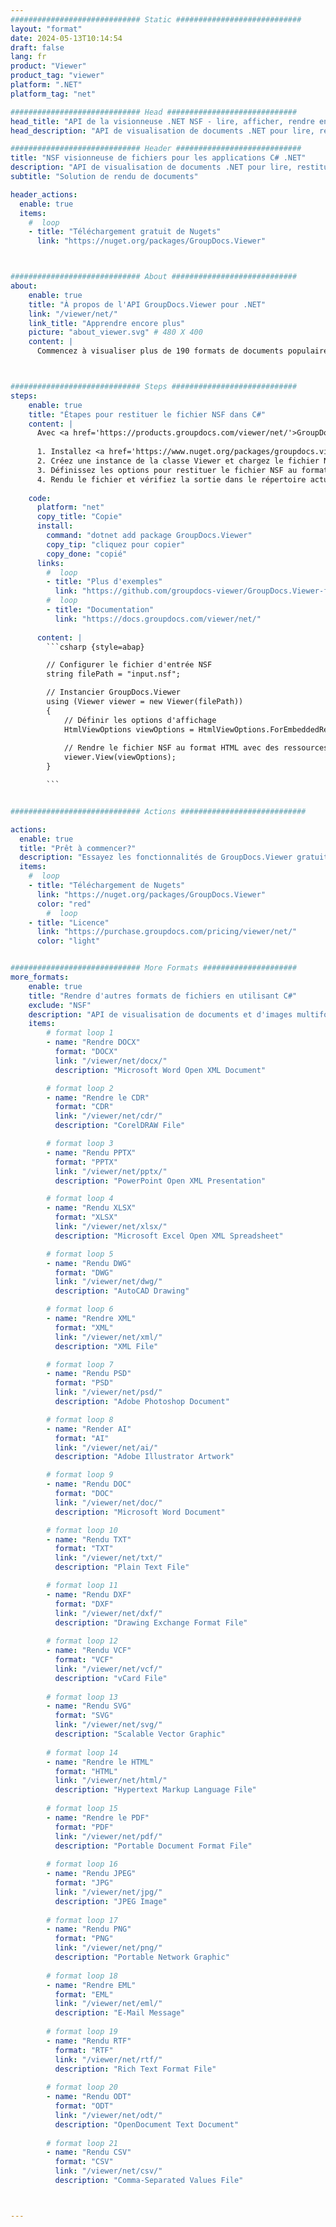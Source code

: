```yaml
---
############################# Static ############################
layout: "format"
date: 2024-05-13T10:14:54
draft: false
lang: fr
product: "Viewer"
product_tag: "viewer"
platform: ".NET"
platform_tag: "net"

############################# Head #############################
head_title: "API de la visionneuse .NET NSF - lire, afficher, rendre en C# VB.NET"
head_description: "API de visualisation de documents .NET pour lire, restituer et afficher NSF dans tout type d'applications C#, ASP.NET, VB.NET et .NET Core."

############################# Header ############################
title: "NSF visionneuse de fichiers pour les applications C# .NET" 
description: "API de visualisation de documents .NET pour lire, restituer et afficher le fichier NSF dans tout type d'applications C#, ASP.NET, VB.NET et .NET Core. Affichez les fichiers rendus avec un véritable formatage et une mise en page en HTML5, PDF ou sous forme d'image en utilisant quelques lignes de code." 
subtitle: "Solution de rendu de documents" 

header_actions:
  enable: true
  items:
    #  loop
    - title: "Téléchargement gratuit de Nugets"
      link: "https://nuget.org/packages/GroupDocs.Viewer"



############################# About ############################
about:
    enable: true
    title: "À propos de l'API GroupDocs.Viewer pour .NET"
    link: "/viewer/net/"
    link_title: "Apprendre encore plus"
    picture: "about_viewer.svg" # 480 X 400
    content: |
      Commencez à visualiser plus de 190 formats de documents populaires dans vos applications .NET à l'aide des API GroupDocs.Viewer pour .NET en ajoutant quelques lignes de code. Les développeurs peuvent facilement afficher PDF, traitement de texte, feuille de calcul Excel, présentation, Visio, projet, Outlook et de nombreux autres formats de documents populaires en modes HTML5, image ou PDF. Le rendu du document est rapide, identique au fichier source d'origine, et ne nécessite pas l'installation de logiciels supplémentaires ni d'autres bibliothèques externes.



############################# Steps ############################
steps:
    enable: true
    title: "Étapes pour restituer le fichier NSF dans C#" 
    content: |
      Avec <a href='https://products.groupdocs.com/viewer/net/'>GroupDocs.Viewer</a>, vous pouvez restituer NSF au format HTML, JPEG, PNG ou PDF en quelques étapes.
      
      1. Installez <a href='https://www.nuget.org/packages/groupdocs.viewer'>GroupDocs.Viewer pour .NET</a> à l'aide de votre gestionnaire de packages préféré. 
      2. Créez une instance de la classe Viewer et chargez le fichier NSF avec le chemin complet.  
      3. Définissez les options pour restituer le fichier NSF au format HTML, PNG, JPEG ou PDF. 
      4. Rendu le fichier et vérifiez la sortie dans le répertoire actuel. 
   
    code:
      platform: "net"
      copy_title: "Copie"
      install:
        command: "dotnet add package GroupDocs.Viewer"
        copy_tip: "cliquez pour copier"
        copy_done: "copié"
      links:
        #  loop
        - title: "Plus d'exemples"
          link: "https://github.com/groupdocs-viewer/GroupDocs.Viewer-for-.NET"
        #  loop
        - title: "Documentation"
          link: "https://docs.groupdocs.com/viewer/net/"
          
      content: |
        ```csharp {style=abap}

        // Configurer le fichier d'entrée NSF
        string filePath = "input.nsf";

        // Instancier GroupDocs.Viewer
        using (Viewer viewer = new Viewer(filePath))
        {
            // Définir les options d'affichage
            HtmlViewOptions viewOptions = HtmlViewOptions.ForEmbeddedResources();
                
            // Rendre le fichier NSF au format HTML avec des ressources intégrées
            viewer.View(viewOptions);
        }

        ```            


############################# Actions ############################

actions:
  enable: true
  title: "Prêt à commencer?"
  description: "Essayez les fonctionnalités de GroupDocs.Viewer gratuitement ou demandez une licence"
  items:
    #  loop
    - title: "Téléchargement de Nugets"
      link: "https://nuget.org/packages/GroupDocs.Viewer"
      color: "red"
        #  loop
    - title: "Licence"
      link: "https://purchase.groupdocs.com/pricing/viewer/net/"
      color: "light"


############################# More Formats #####################
more_formats:
    enable: true
    title: "Rendre d'autres formats de fichiers en utilisant C#"
    exclude: "NSF"
    description: "API de visualisation de documents et d'images multiformats pour .NET. Affichez certains des formats de fichiers populaires ci-dessous sans aucun lecteur externe."
    items: 
        # format loop 1
        - name: "Rendre DOCX"
          format: "DOCX"
          link: "/viewer/net/docx/"
          description: "Microsoft Word Open XML Document" 

        # format loop 2
        - name: "Rendre le CDR" 
          format: "CDR"
          link: "/viewer/net/cdr/"
          description: "CorelDRAW File" 

        # format loop 3
        - name: "Rendu PPTX"
          format: "PPTX"
          link: "/viewer/net/pptx/"
          description: "PowerPoint Open XML Presentation" 

        # format loop 4
        - name: "Rendu XLSX"
          format: "XLSX"
          link: "/viewer/net/xlsx/"
          description: "Microsoft Excel Open XML Spreadsheet" 

        # format loop 5
        - name: "Rendu DWG"
          format: "DWG"
          link: "/viewer/net/dwg/"
          description: "AutoCAD Drawing"

        # format loop 6
        - name: "Rendre XML"
          format: "XML"
          link: "/viewer/net/xml/"
          description: "XML File"

        # format loop 7
        - name: "Rendu PSD"
          format: "PSD"
          link: "/viewer/net/psd/"
          description: "Adobe Photoshop Document"

        # format loop 8
        - name: "Render AI"
          format: "AI"
          link: "/viewer/net/ai/"
          description: "Adobe Illustrator Artwork"

        # format loop 9
        - name: "Rendu DOC"
          format: "DOC"
          link: "/viewer/net/doc/"
          description: "Microsoft Word Document" 

        # format loop 10
        - name: "Rendu TXT" 
          format: "TXT"
          link: "/viewer/net/txt/"
          description: "Plain Text File" 

        # format loop 11
        - name: "Rendu DXF" 
          format: "DXF"
          link: "/viewer/net/dxf/"
          description: "Drawing Exchange Format File"  
          
        # format loop 12
        - name: "Rendu VCF"
          format: "VCF"
          link: "/viewer/net/vcf/"
          description: "vCard File"  
              
        # format loop 13
        - name: "Rendu SVG"
          format: "SVG"
          link: "/viewer/net/svg/"
          description: "Scalable Vector Graphic" 
          
        # format loop 14
        - name: "Rendre le HTML"
          format: "HTML"
          link: "/viewer/net/html/"
          description: "Hypertext Markup Language File" 
          
        # format loop 15
        - name: "Rendre le PDF"
          format: "PDF"
          link: "/viewer/net/pdf/"
          description: "Portable Document Format File"
          
        # format loop 16
        - name: "Rendu JPEG"
          format: "JPG"
          link: "/viewer/net/jpg/"
          description: "JPEG Image"
          
        # format loop 17
        - name: "Rendu PNG"
          format: "PNG"
          link: "/viewer/net/png/"
          description: "Portable Network Graphic" 
          
        # format loop 18
        - name: "Rendre EML"
          format: "EML"
          link: "/viewer/net/eml/"
          description: "E-Mail Message" 
          
        # format loop 19
        - name: "Rendu RTF"
          format: "RTF"
          link: "/viewer/net/rtf/"
          description: "Rich Text Format File" 
          
        # format loop 20
        - name: "Rendu ODT"
          format: "ODT"
          link: "/viewer/net/odt/"
          description: "OpenDocument Text Document" 
          
        # format loop 21
        - name: "Rendu CSV"
          format: "CSV"
          link: "/viewer/net/csv/"
          description: "Comma-Separated Values File" 



---
```

